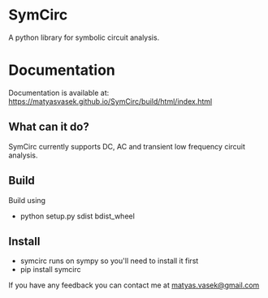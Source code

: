 # SymCirc

A python library for symbolic circuit analysis.

# Documentation

Documentation is available at: https://matyasvasek.github.io/SymCirc/build/html/index.html

## What can it do?

SymCirc currently supports DC, AC and transient low frequency circuit analysis.

## Build

Build using

* python setup.py sdist bdist_wheel

## Install

* symcirc runs on sympy so you'll need to install it first
* pip install symcirc

If you have any feedback you can contact me at matyas.vasek@gmail.com
